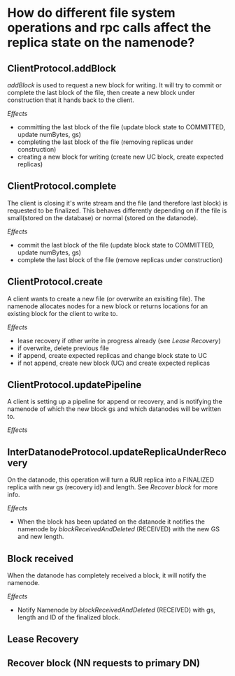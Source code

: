 # How do different file system operations and rpc calls affect the replica state on the namenode?

## ClientProtocol.addBlock
_addBlock_ is used to request a new block for writing.
It will try to commit or complete the last block of the file, then create a 
new block under construction that it hands back to the client.

*Effects*
* committing the last block of the file (update block state
 to COMMITTED, update numBytes, gs)
* completing the last block of the file (removing replicas under construction)
* creating a new block for writing (create new UC block, create expected 
replicas)

## ClientProtocol.complete
The client is closing it's write stream and the file (and therefore last 
block) is requested to be finalized. This behaves differently depending on if
 the file is small(stored on the database) or normal (stored on the datanode).

*Effects*
* commit the last block of the file (update block state to COMMITTED, update 
numBytes, gs)
* complete the last block of the file (remove replicas under construction)

## ClientProtocol.create
A client wants to create a new file (or overwrite an exisiting file). The 
namenode allocates nodes for a new block or returns locations for an existing
 block for the client to write to.

*Effects*
* lease recovery if other write in progress already (see _Lease Recovery_)
* if overwrite, delete previous file
* if append, create expected replicas and change block state to UC
* if not append, create new block (UC) and create expected replicas

## ClientProtocol.updatePipeline
A client is setting up a pipeline for append or recovery, and is notifying 
the namenode of which the new block gs and which datanodes will be written to.

*Effects*


## InterDatanodeProtocol.updateReplicaUnderRecovery
On the datanode, this operation will turn a RUR replica into a FINALIZED 
replica with new gs (recovery id) and length. See _Recover block_ for more 
info.

*Effects*
* When the block has been updated on the datanode it notifies the namenode by 
_blockReceivedAndDeleted_ (RECEIVED) with the new GS and new length.



## Block received
When the datanode has completely received a block, it will notify the namenode.

*Effects*
* Notify Namenode by _blockReceivedAndDeleted_ (RECEIVED) with gs, length and 
ID of the finalized block.

## Lease Recovery

## Recover block (NN requests to primary DN)
